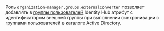 Роль `organization-manager.groups.externalConverter` позволяет добавлять в [группы пользователей](../../../organization/concepts/groups.md) Identity Hub атрибут с идентификатором внешней группы при выполнении синхронизации с группами пользователей в каталоге Active Directory.